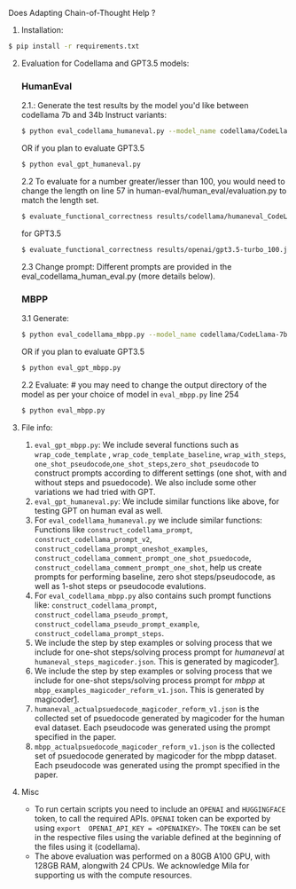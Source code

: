  Does Adapting Chain-of-Thought Help ? 

1. Installation:
```bash
$ pip install -r requirements.txt
```


2. Evaluation for Codellama and GPT3.5 models:
    ### HumanEval
   
    2.1.: Generate the test results by the model you'd like between codellama 7b and 34b Instruct variants:
    ```bash
    $ python eval_codellama_humaneval.py --model_name codellama/CodeLlama-7b-Instruct-hf --length 100
    ```
    OR if you plan to evaluate GPT3.5
    ```bash
    $ python eval_gpt_humaneval.py 
    ``` 
    2.2 To evaluate for a number greater/lesser than 100, you would need to change the length on line 57 in human-eval/human_eval/evaluation.py to match the length set.
    ```bash
    $ evaluate_functional_correctness results/codellama/humaneval_CodeLlama-7b-Instruct-hf_100.jsonl
    ```
    for GPT3.5
    ```bash
    $ evaluate_functional_correctness results/openai/gpt3.5-turbo_100.jsonl
    ``` 
    2.3 Change prompt: Different prompts are provided in the eval_codellama_human_eval.py (more details below).

    ### MBPP
    3.1 Generate:
    ```bash
    $ python eval_codellama_mbpp.py --model_name codellama/CodeLlama-7b-Instruct-hf --length 100
    ```
    OR if you plan to evaluate GPT3.5
    ```bash
    $ python eval_gpt_mbpp.py 
    ``` 
   2.2 Evaluate: # you may need to change the output directory of the model as per your choice of model in ```eval_mbpp.py``` line 254
    ```bash
    $ python eval_mbpp.py
    ```

3. File info:
 
   1. ```eval_gpt_mbpp.py```:
    We include several functions such as ```wrap_code_template``` , ```wrap_code_template_baseline```, ```wrap_with_steps```, ```one_shot_pseudocode```,```one_shot_steps```,```zero_shot_pseudocode``` to construct prompts according to different settings  (one shot, with and without steps and psuedocode). We also include some other variations we had tried with GPT.
   2. ```eval_gpt_humaneval.py```:
   We include similar functions like above, for testing GPT on human eval as well.
   3. For ```eval_codellama_humaneval.py``` we include similar functions:
   Functions like ```construct_codellama_prompt```, ```construct_codellama_prompt_v2```, ```construct_codellama_prompt_oneshot_examples```, ```construct_codellama_comment_prompt_one_shot_psuedocode```, ```construct_codellama_comment_prompt_one_shot```, help us create prompts for performing baseline, zero shot steps/pseudocode, as well as 1-shot steps or pseudocode evalutions.
   4. For ```eval_codellama_mbpp.py``` also contains such prompt functions like:
      ```construct_codellama_prompt```, ```construct_codellama_pseudo_prompt```, ```construct_codellama_pseudo_prompt_example```, ```construct_codellama_prompt_steps```.
   5. We include the step by step examples or solving process that we include for one-shot steps/solving process prompt for *humaneval* at 
   ```humaneval_steps_magicoder.json```. This is generated by magicoder[1](https://huggingface.co/ise-uiuc/Magicoder-CL-7B). 
   6. We include the step by step examples or solving process that we include for one-shot steps/solving process prompt for *mbpp* at         
   ```mbpp_examples_magicoder_reform_v1.json```. This is generated by magicoder[1](https://huggingface.co/ise-uiuc/Magicoder-CL-7B).
   7. ```humaneval_actualpsuedocode_magicoder_reform_v1.json``` is the collected set of psuedocode generated by magicoder for the human eval dataset. Each pseudocode was generated using the prompt specified in the paper. 
   8. ```mbpp_actualpsuedocode_magicoder_reform_v1.json``` is the collected set of psuedocode generated by magicoder for the mbpp dataset. Each pseudocode was generated using the prompt specified in the paper. 
   
4. Misc
    - To run certain scripts you need to include an ```OPENAI``` and ```HUGGINGFACE``` token, to call the required APIs. ```OPENAI``` token can be exported by using ```export  OPENAI_API_KEY = <OPENAIKEY>```.
      The ```TOKEN``` can be set in the respective files using the variable defined at the beginning of the files using it (codellama).
    - The above evaluation was performed on a 80GB A100 GPU, with 128GB RAM, alongwith 24 CPUs. We acknowledge Mila for supporting us with the compute resources.
    
   
    
